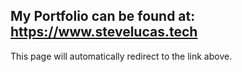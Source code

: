 ## My Portfolio can be found at: https://www.stevelucas.tech
This page will automatically redirect to the link above.